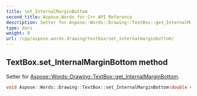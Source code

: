 ```yaml
---
title: set_InternalMarginBottom
second_title: Aspose.Words for C++ API Reference
description: Setter for Aspose::Words::Drawing::TextBox::get_InternalMarginBottom. 
type: docs
weight: 0
url: /cpp/aspose.words.drawing/textbox/set_internalmarginbottom/
---
```

## TextBox.set_InternalMarginBottom method


Setter for [Aspose::Words::Drawing::TextBox::get_InternalMarginBottom](./get_internalmarginbottom/).

```cpp
void Aspose::Words::Drawing::TextBox::set_InternalMarginBottom(double value)
```

